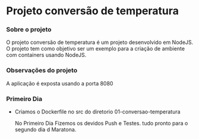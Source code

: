 # Projeto conversão de temperatura

### Sobre o projeto
O projeto conversão de temperatura é um projeto desenvolvido em NodeJS. O projeto tem como objetivo ser um exemplo para a criação de ambiente com containers usando NodeJS.

### Observações do projeto
A aplicação é exposta usando a porta 8080

### Primeiro Dia
- Criamos o Dockerfile no src do diretorio 01-conversao-temperatura

  No Primeiro Dia Fizemos os devidos Push e Testes. tudo pronto para o segundo dia d Maratona.
